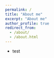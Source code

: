 ```yaml
---
permalink: /
title: "About me"
excerpt: "About me"
author_profile: true
redirect_from: 
  - /about/
  - /about.html
---
```


- test